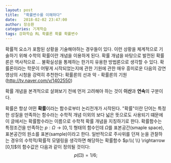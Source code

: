 ```yaml
---
layout: post
title:  "확률변수를 이해하다"
date:   2018-02-02 23:47:00
author: 장승환
categories: 기계학습
tags: 강화학습 RL 확률론 확률 확률변수 
---
```


확률적 요소가 포함된 상황을 기술해야하는 경우들이 있다. 이런 상황을 체계적으로 기술하기 위해 수학의 확률이란 개념을 이용하게 된다. 확률 개념을 바탕으로 발전된 확률론은 역사적으로 ...  불확실성을 통제하는 한가지 유용한 방법론으로 생각할 수 있다. 확률론이라는 학문이 어떻게 시작되었는지에 관한 기원에 관한 매우 흥미로운 다음의 강연 영상의 시청을 강력히 추천한다: 확률론의 선과 악 - 확률론의 기원 (http://tv.naver.com/v/1402550)

확률 개념을 본격적으로 살펴보기 전에 먼저 고려해야 하는 것이 **이산**과 **연속**의 구분이다.

확률은 항상 어떤 **확률**이라는 함수로부터 논리전개가 시작된다. "확률"이란 단어는 특정한 성질을 만족하는 함수라는 수학적 개념 이외의 보다 넓은 뜻으로도 사용되기 떄문에 이 글에서는 확률함수라는 이름으로 수학적 확률 개념을 지칭하기로 한다.
확률함수는 특정조건을 만족하는 $p: \Omega \rightarrow [0,1]$ 형태의 함수인데 $\Omega$를 표본공간(smaple space), 표본공간의 원소를 표본(sample)이라고 한다. 일반적으로 주사위를 던져 눈을 관찰하는 경우의 수학적/확률적 모델링을 생각하면 해당하는 확률함수 
$p:\\{  \\} \rightarrow [0,1]$의 함수값은 다음과 같이 정의될 것이다:
$$
p(\dicei) = 1/6;
$$

